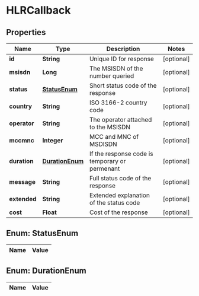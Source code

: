 
# HLRCallback

## Properties
Name | Type | Description | Notes
------------ | ------------- | ------------- | -------------
**id** | **String** | Unique ID for response |  [optional]
**msisdn** | **Long** | The MSISDN of the number queried |  [optional]
**status** | [**StatusEnum**](#StatusEnum) | Short status code of the response |  [optional]
**country** | **String** | ISO 3166-2 country code |  [optional]
**operator** | **String** | The operator attached to the MSISDN |  [optional]
**mccmnc** | **Integer** | MCC and MNC of MSDISDN |  [optional]
**duration** | [**DurationEnum**](#DurationEnum) | If the response code is temporary or permenant |  [optional]
**message** | **String** | Full status code of the response |  [optional]
**extended** | **String** | Extended explanation of the status code |  [optional]
**cost** | **Float** | Cost of the response |  [optional]


<a name="StatusEnum"></a>
## Enum: StatusEnum
Name | Value
---- | -----


<a name="DurationEnum"></a>
## Enum: DurationEnum
Name | Value
---- | -----



